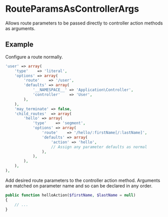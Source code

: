 RouteParamsAsControllerArgs
===========================

Allows route parameters to be passed directly to controller action methods as arguments.

Example
-------

Configure a route normally.

```php
'user' => array(
    'type'    => 'literal',
    'options' => array(
        'route'    => '/user',
        'defaults' => array(
            '__NAMESPACE__' => 'Application\Controller',
            'controller'    => 'User',
        ),
    ),
    'may_terminate' => false,
    'child_routes'  => array(
        'hello' => array(
            'type'    => 'segment',
            'options' => array(
                'route'    => '/hello/:firstName[/:lastName]',
                'defaults' => array(
                    'action' => 'hello',
                    // Assign any parameter defaults as normal
                ),
            ),
        ),
    ),
),
```

Add desired route parameters to the controller action method.  Arguments are matched on parameter name and so can be declared in any order.

```php
public function helloAction($firstName, $lastName = null)
{
    // ...
}
```
